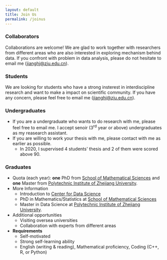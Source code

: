 ```yaml
---
layout: default
title: Join Us
permalink: /joinus
---
```


### Collaborators
Collaborations are welcome! We are glad to work together with researchers from different areas who are also interested in exploring mechanism behind data. If you confront with problem in data analysis, please do not hesitate to email me ([jianghj@zju.edu.cn](mailto:jianghj@zju.edu.cn)).

### Students
We are looking for students who have a strong insterest in interdiscipline research and want to make a impact on scientific community. If you have any concern, please feel free to email me ([jianghj@zju.edu.cn](mailto:jianghj@zju.edu.cn)).
### Undergraduates
* If you are a undergraduate who wants to do research with me, please feel free to email me. I accept senoir (3<sup>rd</sup> year or above) undergraduates as my reasearch assistant.
* If you are willing to work your thesis with me, please contact with me as earlier as possible.
    - In 2020, I supervised 4 students' thesis and 2 of them were scored above 90.

### Graduates
  - Quota (each year): **one** PhD from [School of Mathematical Sciences](http://www.math.zju.edu.cn/) and **one** Master from [Polytechnic Institute of Zhejiang University](http://pi.zju.edu.cn/index.php).
  - More Information
      - Introduction to [Center for Data Science](http://cds.zju.edu.cn/)
      - PhD in Mathematics/Statistics at [School of Mathematical Sciences](http://www.math.zju.edu.cn/38087/list.htm)
      - Master in Data Science at [Polytechnic Institute of Zhejiang University](http://pi.zju.edu.cn/index.php).
  - Additional opportunities
      - Visiting oversea universities
      - Collaboration with experts from different areas
  - **Requirements**
      - Self-motivated 
      - Strong self-learning ability
      - English (writing & reading), Mathematical proficiency, Coding (C++, R, or Python) 

